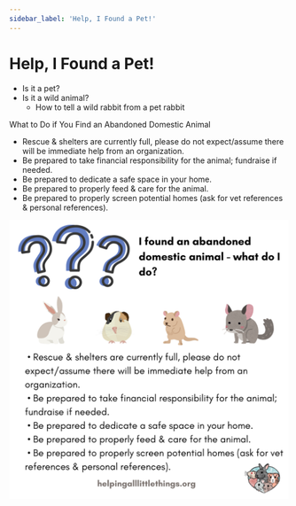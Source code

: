```yaml
---
sidebar_label: 'Help, I Found a Pet!'
---
```


# Help, I Found a Pet!

* Is it a pet?
* Is it a wild animal?
  * How to tell a wild rabbit from a pet rabbit 

What to Do if You Find an Abandoned Domestic Animal
 - Rescue & shelters are currently full, please do not expect/assume there will be immediate help from an organization.
 - Be prepared to take financial responsibility for the animal; fundraise if needed.
 - Be prepared to dedicate a safe space in your home.
 - Be prepared to properly feed & care for the animal.
 - Be prepared to properly screen potential homes (ask for vet references & personal references).

![I Found A Pet](foundpet.png)

